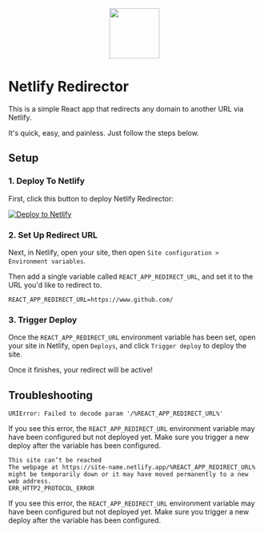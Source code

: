 <div align="center">
  <img src="https://github.com/justinmahar/netlify-redirector/blob/master/public/logo192.png?raw=true" width="100" />
</div>

# Netlify Redirector

This is a simple React app that redirects any domain to another URL via Netlify.

It's quick, easy, and painless. Just follow the steps below.

<!-- ![Screenshot](./screenshot.png) -->

## Setup

### 1. Deploy To Netlify

First, click this button to deploy Netlify Redirector:

[![Deploy to Netlify](https://www.netlify.com/img/deploy/button.svg)](https://app.netlify.com/start/deploy?repository=https://github.com/justinmahar/netlify-redirector)

### 2. Set Up Redirect URL

Next, in Netlify, open your site, then open `Site configuration > Environment variables`.

Then add a single variable called `REACT_APP_REDIRECT_URL`, and set it to the URL you'd like to redirect to.

```
REACT_APP_REDIRECT_URL=https://www.github.com/
```

### 3. Trigger Deploy

Once the `REACT_APP_REDIRECT_URL` environment variable has been set, open your site in Netlify, open `Deploys`, and click `Trigger deploy` to deploy the site. 

Once it finishes, your redirect will be active!

## Troubleshooting

`URIError: Failed to decode param '/%REACT_APP_REDIRECT_URL%'`

If you see this error, the `REACT_APP_REDIRECT_URL` environment variable may have been configured but not deployed yet. Make sure you trigger a new deploy after the variable has been configured. 

```
This site can’t be reached
The webpage at https://site-name.netlify.app/%REACT_APP_REDIRECT_URL% might be temporarily down or it may have moved permanently to a new web address.
ERR_HTTP2_PROTOCOL_ERROR
```

If you see this error, the `REACT_APP_REDIRECT_URL` environment variable may have been configured but not deployed yet. Make sure you trigger a new deploy after the variable has been configured. 